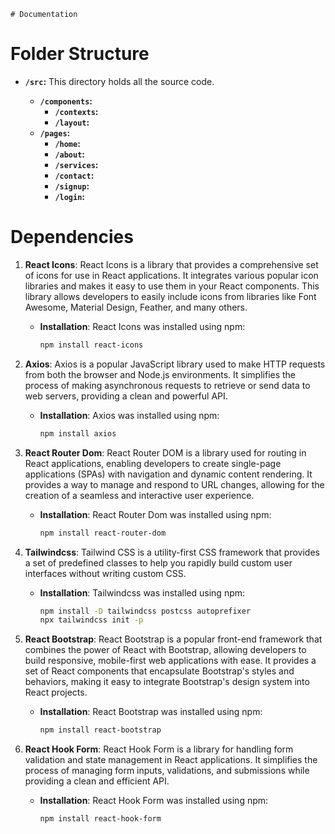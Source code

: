     # Documentation

# Folder Structure

- **`/src`:** This directory holds all the source code.

  - **`/components`:** 
    - **`/contexts`:**
    - **`/layout`:** 
  - **`/pages`:** 
    - **`/home`:**
    - **`/about`:**
    - **`/services`:**
    - **`/contact`:**
    - **`/signup`:**
    - **`/login`:**

# Dependencies

1. **React Icons**: React Icons is a library that provides a comprehensive set of icons for use in React applications. It integrates various popular icon libraries and makes it easy to use them in your React components. This library allows developers to easily include icons from libraries like Font Awesome, Material Design, Feather, and many others.

    - **Installation**:
      React Icons was installed using npm:
      ```bash
      npm install react-icons
      ```
2. **Axios**: Axios is a popular JavaScript library used to make HTTP requests from both the browser and Node.js environments. It simplifies the process of making asynchronous requests to retrieve or send data to web servers, providing a clean and powerful API.

    - **Installation**:
      Axios was installed using npm:
      ```bash
      npm install axios
      ```
3. **React Router Dom**: React Router DOM is a library used for routing in React applications, enabling developers to create single-page applications (SPAs) with navigation and dynamic content rendering. It provides a way to manage and respond to URL changes, allowing for the creation of a seamless and interactive user experience.

    - **Installation**:
      React Router Dom was installed using npm:
      ```bash
      npm install react-router-dom
      ```
4. **Tailwindcss**: Tailwind CSS is a utility-first CSS framework that provides a set of predefined classes to help you rapidly build custom user interfaces without writing custom CSS.
    - **Installation**:
      Tailwindcss was installed using npm:
      ```bash
      npm install -D tailwindcss postcss autoprefixer
      npx tailwindcss init -p
      ```
5. **React Bootstrap**: React Bootstrap is a popular front-end framework that combines the power of React with Bootstrap, allowing developers to build responsive, mobile-first web applications with ease. It provides a set of React components that encapsulate Bootstrap's styles and behaviors, making it easy to integrate Bootstrap's design system into React projects.

    - **Installation**:
      React Bootstrap was installed using npm:
      ```bash
      npm install react-bootstrap
      ```

5. **React Hook Form**: React Hook Form is a library for handling form validation and state management in React applications. It simplifies the process of managing form inputs, validations, and submissions while providing a clean and efficient API.

    - **Installation**:
      React Hook Form was installed using npm:
      ```bash
      npm install react-hook-form
      ```
